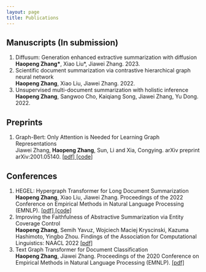 ```yaml
---
layout: page
title: Publications
---
```


## Manuscripts (In submission)
<ol>
<li> Diffusum: Generation enhanced extractive summarization with diffusion
<br><b>Haopeng Zhang*</b>, Xiao Liu*, Jiawei Zhang. 2023. </li>
<li> Scientific document summarization via contrastive
hierarchical graph neural network
<br><b>Haopeng Zhang</b>, Xiao Liu, Jiawei Zhang. 2022. </li>
<li> Unsupervised multi-document
summarization with holistic inference
<br><b>Haopeng Zhang</b>, Sangwoo Cho, Kaiqiang Song, Jiawei Zhang, Yu Dong. 2022. </li>
</ol>

## Preprints
<ol>
<li> Graph-Bert: Only Attention is Needed for Learning Graph Representations
<br>Jiawei Zhang, <b>Haopeng Zhang</b>, Sun, Li and Xia, Congying. arXiv preprint arXiv:2001.05140.
<a href = "https://arxiv.org/abs/2001.05140" target="_blank"> [pdf] </a><a href = "https://github.com/jwzhanggy/Graph-Bert"> [code] </a>
</li>
</ol>


## Conferences
<ol>
<li> HEGEL: Hypergraph Transformer for Long Document Summarization
<br><b>Haopeng Zhang</b>, Xiao Liu, Jiawei Zhang. Proceedings of the 2022 Conference on Empirical Methods in Natural Language Processing (EMNLP).
<a href = "https://arxiv.org/abs/2210.04126"> [pdf] </a><a href = "https://github.com/hpzhang94/hegel_sum"> [code] </a>
</li>
<li> Improving the Faithfulness of Abstractive Summarization via Entity Coverage Control
<br><b>Haopeng Zhang</b>, Semih Yavuz, Wojciech Maciej Kryscinski, Kazuma Hashimoto, Yingbo Zhou. Findings of the Association for Computational Linguistics: NAACL 2022 <a href = "https://aclanthology.org/2022.findings-naacl.40/"> [pdf] </a>

</li>
<li> Text Graph Transformer for Document Classification
<br><b>Haopeng Zhang</b>, Jiawei Zhang. Proceedings of the 2020 Conference on Empirical Methods in Natural Language Processing (EMNLP). <a href = "https://aclanthology.org/2020.emnlp-main.668/"> [pdf] </a>
  </li>
</ol>




